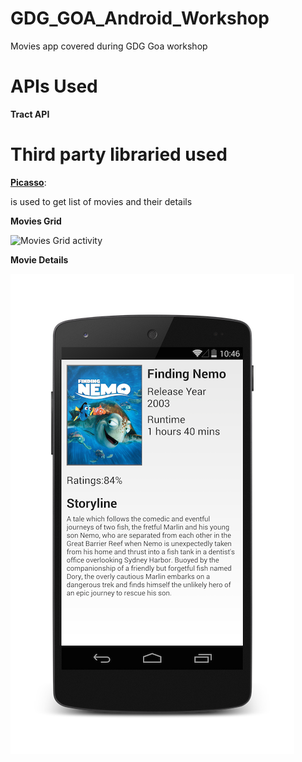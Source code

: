 GDG_GOA_Android_Workshop
========================

Movies app covered during GDG Goa workshop

# APIs Used

**Tract API**

# Third party libraried used

[**Picasso**](http://square.github.io/picasso/): 


 is used to get list of movies and their details

**Movies Grid** 

![Movies Grid activity](https://github.com/vipulshah2010/GDG_GOA_Android_Workshop/blob/master/TractApp/Movies_List.png)

**Movie Details** 

![Movie Details Activity](https://github.com/vipulshah2010/GDG_GOA_Android_Workshop/blob/master/TractApp/Movie_Detail.png)

